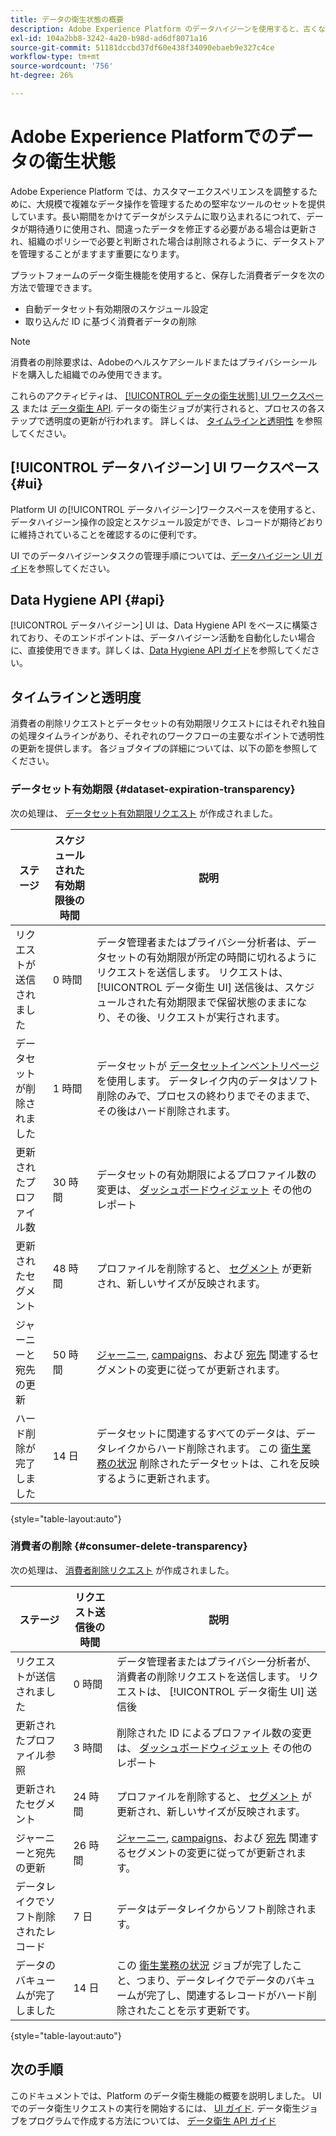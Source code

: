 ```yaml
---
title: データの衛生状態の概要
description: Adobe Experience Platform のデータハイジーンを使用すると、古くなったレコードや不正確なレコードを更新またはパージして、データのライフサイクルを管理できます。
exl-id: 104a2bb8-3242-4a20-b98d-ad6df8071a16
source-git-commit: 51181dccbd37df60e438f34090ebaeb9e327c4ce
workflow-type: tm+mt
source-wordcount: '756'
ht-degree: 26%

---
```


# Adobe Experience Platformでのデータの衛生状態

Adobe Experience Platform では、カスタマーエクスペリエンスを調整するために、大規模で複雑なデータ操作を管理するための堅牢なツールのセットを提供しています。長い期間をかけてデータがシステムに取り込まれるにつれて、データが期待通りに使用され、間違ったデータを修正する必要がある場合は更新され、組織のポリシーで必要と判断された場合は削除されるように、データストアを管理することがますます重要になります。

プラットフォームのデータ衛生機能を使用すると、保存した消費者データを次の方法で管理できます。

* 自動データセット有効期限のスケジュール設定
* 取り込んだ ID に基づく消費者データの削除

>[!NOTE]
>
>消費者の削除要求は、Adobeのヘルスケアシールドまたはプライバシーシールドを購入した組織でのみ使用できます。

これらのアクティビティは、 [[!UICONTROL データの衛生状態] UI ワークスペース](#ui) または [データ衛生 API](#api). データの衛生ジョブが実行されると、プロセスの各ステップで透明度の更新が行われます。 詳しくは、 [タイムラインと透明性](#timelines-and-transparency) を参照してください。

## [!UICONTROL データハイジーン] UI ワークスペース {#ui}

Platform UI の[!UICONTROL データハイジーン]ワークスペースを使用すると、データハイジーン操作の設定とスケジュール設定ができ、レコードが期待どおりに維持されていることを確認するのに便利です。

UI でのデータハイジーンタスクの管理手順については、[データハイジーン UI ガイド](./ui/overview.md)を参照してください。

## Data Hygiene API {#api}

[!UICONTROL データハイジーン] UI は、Data Hygiene API をベースに構築されており、そのエンドポイントは、データハイジーン活動を自動化したい場合に、直接使用できます。詳しくは、[Data Hygiene API ガイド](./api/overview.md)を参照してください。

## タイムラインと透明度

消費者の削除リクエストとデータセットの有効期限リクエストにはそれぞれ独自の処理タイムラインがあり、それぞれのワークフローの主要なポイントで透明性の更新を提供します。 各ジョブタイプの詳細については、以下の節を参照してください。

### データセット有効期限 {#dataset-expiration-transparency}

次の処理は、 [データセット有効期限リクエスト](./ui/dataset-expiration.md) が作成されました。

| ステージ | スケジュールされた有効期限後の時間 | 説明 |
| --- | --- | --- |
| リクエストが送信されました | 0 時間 | データ管理者またはプライバシー分析者は、データセットの有効期限が所定の時間に切れるようにリクエストを送信します。 リクエストは、 [!UICONTROL データ衛生 UI] 送信後は、スケジュールされた有効期限まで保留状態のままになり、その後、リクエストが実行されます。 |
| データセットが削除されました | 1 時間 | データセットが [データセットインベントリページ](../catalog/datasets/user-guide.md) を使用します。 データレイク内のデータはソフト削除のみで、プロセスの終わりまでそのままで、その後はハード削除されます。 |
| 更新されたプロファイル数 | 30 時間 | データセットの有効期限によるプロファイル数の変更は、 [ダッシュボードウィジェット](../dashboards/guides/profiles.md#profile-count-trend) その他のレポート |
| 更新されたセグメント | 48 時間 | プロファイルを削除すると、 [セグメント](../segmentation/home.md) が更新され、新しいサイズが反映されます。 |
| ジャーニーと宛先の更新 | 50 時間 | [ジャーニー](https://experienceleague.adobe.com/docs/journey-optimizer/using/orchestrate-journeys/about-journeys/journey.html), [campaigns](https://experienceleague.adobe.com/docs/journey-optimizer/using/campaigns/get-started-with-campaigns.html)、および [宛先](../destinations/home.md) 関連するセグメントの変更に従ってが更新されます。 |
| ハード削除が完了しました | 14 日 | データセットに関連するすべてのデータは、データレイクからハード削除されます。 この [衛生業務の状況](./ui/browse.md#view-details) 削除されたデータセットは、これを反映するように更新されます。 |

{style=&quot;table-layout:auto&quot;}

### 消費者の削除 {#consumer-delete-transparency}

次の処理は、 [消費者削除リクエスト](./ui/delete-consumer.md) が作成されました。

| ステージ | リクエスト送信後の時間 | 説明 |
| --- | --- | --- |
| リクエストが送信されました | 0 時間 | データ管理者またはプライバシー分析者が、消費者の削除リクエストを送信します。 リクエストは、 [!UICONTROL データ衛生 UI] 送信後 |
| 更新されたプロファイル参照 | 3 時間 | 削除された ID によるプロファイル数の変更は、 [ダッシュボードウィジェット](../dashboards/guides/profiles.md#profile-count-trend) その他のレポート |
| 更新されたセグメント | 24 時間 | プロファイルを削除すると、 [セグメント](../segmentation/home.md) が更新され、新しいサイズが反映されます。 |
| ジャーニーと宛先の更新 | 26 時間 | [ジャーニー](https://experienceleague.adobe.com/docs/journey-optimizer/using/orchestrate-journeys/about-journeys/journey.html), [campaigns](https://experienceleague.adobe.com/docs/journey-optimizer/using/campaigns/get-started-with-campaigns.html)、および [宛先](../destinations/home.md) 関連するセグメントの変更に従ってが更新されます。 |
| データレイクでソフト削除されたレコード | 7 日 | データはデータレイクからソフト削除されます。 |
| データのバキュームが完了しました | 14 日 | この [衛生業務の状況](./ui/browse.md#view-details) ジョブが完了したこと、つまり、データレイクでデータのバキュームが完了し、関連するレコードがハード削除されたことを示す更新です。 |

{style=&quot;table-layout:auto&quot;}

## 次の手順

このドキュメントでは、Platform のデータ衛生機能の概要を説明しました。 UI でのデータ衛生リクエストの実行を開始するには、 [UI ガイド](./ui/overview.md). データ衛生ジョブをプログラムで作成する方法については、 [データ衛生 API ガイド](./api/overview.md)
